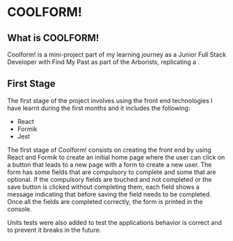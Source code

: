 # COOLFORM!

## What is COOLFORM!

Coolform! is a mini-project part of my learning journey as a Junior Full Stack Developer with Find My Past as part of the Arborists, replicating a .
## First Stage

The first stage of the project involves using the front end technologies I have learnt during the first months and it includes the following:

- React
- Formik
- Jest

The first stage of Coolform! consists on creating the front end by using React and Formik to create an initial home page where the user can click on a button that leads to a new page with a form to create a new user. The form has some fields that are compulsory to complete and some that are optional. If the compulsory fields are touched and not completed or the save button is clicked without completing them, each field shows a message indicating that before saving the field needs to be completed. Once all the fields are completed correctly, the form is printed in the console.

Units tests were also added to test the applications behavior is correct and to prevent it breaks in the future.